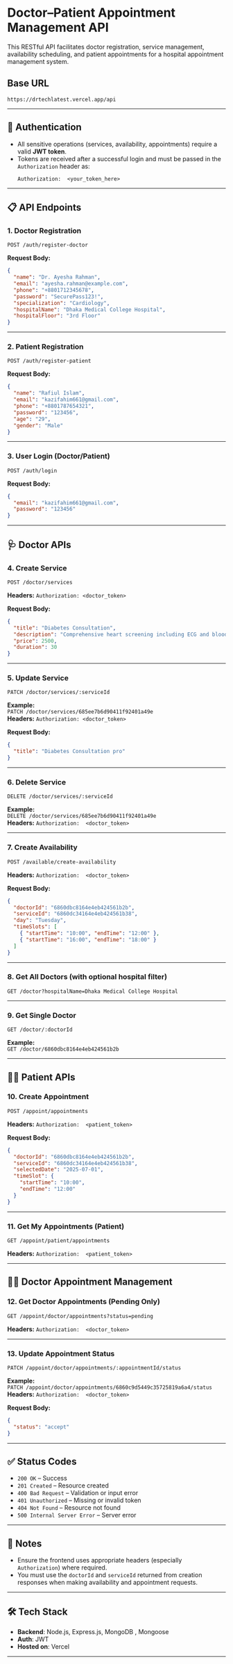 
# Doctor–Patient Appointment Management API

This RESTful API facilitates doctor registration, service management, availability scheduling, and patient appointments for a hospital appointment management system.

## Base URL

```
https://drtechlatest.vercel.app/api
```

---

## 🔐 Authentication

- All sensitive operations (services, availability, appointments) require a valid **JWT token**.
- Tokens are received after a successful login and must be passed in the `Authorization` header as:  
  ```
  Authorization:  <your_token_here>
  ```

---

## 📋 API Endpoints

### 1. Doctor Registration

```
POST /auth/register-doctor
```

**Request Body:**
```json
{
  "name": "Dr. Ayesha Rahman",
  "email": "ayesha.rahman@example.com",
  "phone": "+8801712345678",
  "password": "SecurePass123!",
  "specialization": "Cardiology",
  "hospitalName": "Dhaka Medical College Hospital",
  "hospitalFloor": "3rd Floor"
}
```

---

### 2. Patient Registration

```
POST /auth/register-patient
```

**Request Body:**
```json
{
  "name": "Rafiul Islam",
  "email": "kazifahim661@gmail.com",
  "phone": "+8801787654321",
  "password": "123456",
  "age": "29",
  "gender": "Male"
}
```

---

### 3. User Login (Doctor/Patient)

```
POST /auth/login
```

**Request Body:**
```json
{
  "email": "kazifahim661@gmail.com",
  "password": "123456"
}
```

---

## 🩺 Doctor APIs

### 4. Create Service

```
POST /doctor/services
```
**Headers:** `Authorization: <doctor_token>`

**Request Body:**
```json
{
  "title": "Diabetes Consultation",
  "description": "Comprehensive heart screening including ECG and blood pressure monitoring.",
  "price": 2500,
  "duration": 30
}
```

---

### 5. Update Service

```
PATCH /doctor/services/:serviceId
```
**Example:**  
`PATCH /doctor/services/685ee7b6d90411f92401a49e`  
**Headers:** `Authorization: <doctor_token>`

**Request Body:**
```json
{
  "title": "Diabetes Consultation pro"
}
```

---

### 6. Delete Service

```
DELETE /doctor/services/:serviceId
```
**Example:**  
`DELETE /doctor/services/685ee7b6d90411f92401a49e`  
**Headers:** `Authorization:  <doctor_token>`

---

### 7. Create Availability

```
POST /available/create-availability
```
**Headers:** `Authorization:  <doctor_token>`

**Request Body:**
```json
{
  "doctorId": "6860dbc8164e4eb424561b2b",
  "serviceId": "6860dc34164e4eb424561b38",
  "day": "Tuesday",
  "timeSlots": [
    { "startTime": "10:00", "endTime": "12:00" },
    { "startTime": "16:00", "endTime": "18:00" }
  ]
}
```

---

### 8. Get All Doctors (with optional hospital filter)

```
GET /doctor?hospitalName=Dhaka Medical College Hospital
```

---

### 9. Get Single Doctor

```
GET /doctor/:doctorId
```
**Example:**  
`GET /doctor/6860dbc8164e4eb424561b2b`

---

## 👨‍⚕️ Patient APIs

### 10. Create Appointment

```
POST /appoint/appointments
```
**Headers:** `Authorization:  <patient_token>`

**Request Body:**
```json
{
  "doctorId": "6860dbc8164e4eb424561b2b",
  "serviceId": "6860dc34164e4eb424561b38",
  "selectedDate": "2025-07-01",
  "timeSlot": {
    "startTime": "10:00",
    "endTime": "12:00"
  }
}
```

---

### 11. Get My Appointments (Patient)

```
GET /appoint/patient/appointments
```
**Headers:** `Authorization:  <patient_token>`

---

## 👨‍⚕️ Doctor Appointment Management

### 12. Get Doctor Appointments (Pending Only)

```
GET /appoint/doctor/appointments?status=pending
```
**Headers:** `Authorization:  <doctor_token>`

---

### 13. Update Appointment Status

```
PATCH /appoint/doctor/appointments/:appointmentId/status
```
**Example:**  
`PATCH /appoint/doctor/appointments/6860c9d5449c35725819a6a4/status`  
**Headers:** `Authorization:  <doctor_token>`

**Request Body:**
```json
{
  "status": "accept"
}
```

---

## ✅ Status Codes

- `200 OK` – Success
- `201 Created` – Resource created
- `400 Bad Request` – Validation or input error
- `401 Unauthorized` – Missing or invalid token
- `404 Not Found` – Resource not found
- `500 Internal Server Error` – Server error

---

## 📌 Notes

- Ensure the frontend uses appropriate headers (especially `Authorization`) where required.
- You must use the `doctorId` and `serviceId` returned from creation responses when making availability and appointment requests.

---

## 🛠️ Tech Stack

- **Backend**: Node.js, Express.js, MongoDB , Mongoose
- **Auth**: JWT
- **Hosted on**: Vercel

---

